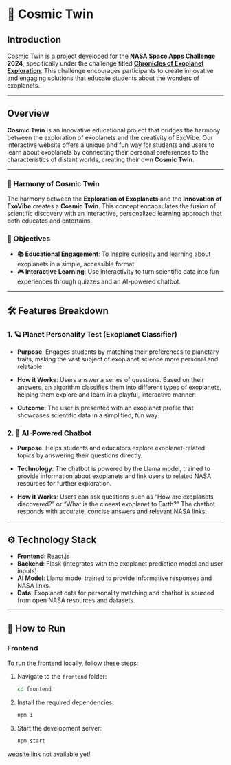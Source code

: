# 🌌 Cosmic Twin

## **Introduction**

Cosmic Twin is a project developed for the **NASA Space Apps Challenge 2024**, specifically under the challenge titled  [**Chronicles of Exoplanet Exploration**](https://www.spaceappschallenge.org/nasa-space-apps-2024/challenges/chronicles-of-exoplanet-exploration/). This challenge encourages participants to create innovative and engaging solutions that educate students about the wonders of exoplanets.

---

## Overview

**Cosmic Twin** is an innovative educational project that bridges the harmony between the exploration of exoplanets and the creativity of ExoVibe. Our interactive website offers a unique and fun way for students and users to learn about exoplanets by connecting their personal preferences to the characteristics of distant worlds, creating their own **Cosmic Twin**.

---

### 🌠 Harmony of Cosmic Twin

The harmony between the **Exploration of Exoplanets** and the **Innovation of ExoVibe** creates a **Cosmic Twin**. This concept encapsulates the fusion of scientific discovery with an interactive, personalized learning approach that both educates and entertains.

### 🎯 Objectives

- **📚 Educational Engagement**: To inspire curiosity and learning about exoplanets in a simple, accessible format.
- **🎮 Interactive Learning**: Use interactivity to turn scientific data into fun experiences through quizzes and an AI-powered chatbot.

---

## 🛠️ Features Breakdown

### 1. 🪐 Planet Personality Test (Exoplanet Classifier)

- **Purpose**: Engages students by matching their preferences to planetary traits, making the vast subject of exoplanet science more personal and relatable.

- **How it Works**: Users answer a series of questions. Based on their answers, an algorithm classifies them into different types of exoplanets, helping them explore and learn in a playful, interactive manner.

- **Outcome**: The user is presented with an exoplanet profile that showcases scientific data in a simplified, fun way.

### 2. 🤖 AI-Powered Chatbot

- **Purpose**: Helps students and educators explore exoplanet-related topics by answering their questions directly.

- **Technology**: The chatbot is powered by the Llama model, trained to provide information about exoplanets and link users to related NASA resources for further exploration.

- **How it Works**: Users can ask questions such as “How are exoplanets discovered?” or “What is the closest exoplanet to Earth?” The chatbot responds with accurate, concise answers and relevant NASA links.

---

## ⚙️ Technology Stack

- **Frontend**: React.js 
- **Backend**: Flask (integrates with the exoplanet prediction model and user inputs)
- **AI Model**: Llama model trained to provide informative responses and NASA links.
- **Data**: Exoplanet data for personality matching and chatbot is sourced from open NASA resources and datasets.

---

## 🚀 How to Run
### Frontend
To run the frontend locally, follow these steps:

1. Navigate to the `frontend` folder:
   ```bash
   cd frontend
2. Install the required dependencies:
    ```bash
   npm i 
3. Start the development server:
    ```bash
   npm start

[website link]() not available yet!

